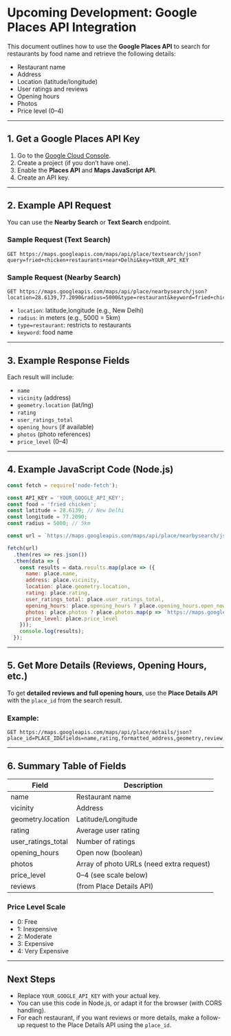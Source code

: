 # Upcoming Development: Google Places API Integration

This document outlines how to use the **Google Places API** to search for restaurants by food name and retrieve the following details:

- Restaurant name
- Address
- Location (latitude/longitude)
- User ratings and reviews
- Opening hours
- Photos
- Price level (0–4)

---

## 1. Get a Google Places API Key

1. Go to the [Google Cloud Console](https://console.cloud.google.com/).
2. Create a project (if you don’t have one).
3. Enable the **Places API** and **Maps JavaScript API**.
4. Create an API key.

---

## 2. Example API Request

You can use the **Nearby Search** or **Text Search** endpoint.

### Sample Request (Text Search)
```
GET https://maps.googleapis.com/maps/api/place/textsearch/json?query=fried+chicken+restaurants+near+Delhi&key=YOUR_API_KEY
```

### Sample Request (Nearby Search)
```
GET https://maps.googleapis.com/maps/api/place/nearbysearch/json?location=28.6139,77.2090&radius=5000&type=restaurant&keyword=fried+chicken&key=YOUR_API_KEY
```
- `location`: latitude,longitude (e.g., New Delhi)
- `radius`: in meters (e.g., 5000 = 5km)
- `type=restaurant`: restricts to restaurants
- `keyword`: food name

---

## 3. Example Response Fields

Each result will include:
- `name`
- `vicinity` (address)
- `geometry.location` (lat/lng)
- `rating`
- `user_ratings_total`
- `opening_hours` (if available)
- `photos` (photo references)
- `price_level` (0–4)

---

## 4. Example JavaScript Code (Node.js)

```js
const fetch = require('node-fetch');

const API_KEY = 'YOUR_GOOGLE_API_KEY';
const food = 'fried chicken';
const latitude = 28.6139; // New Delhi
const longitude = 77.2090;
const radius = 5000; // 5km

const url = `https://maps.googleapis.com/maps/api/place/nearbysearch/json?location=${latitude},${longitude}&radius=${radius}&type=restaurant&keyword=${encodeURIComponent(food)}&key=${API_KEY}`;

fetch(url)
  .then(res => res.json())
  .then(data => {
    const results = data.results.map(place => ({
      name: place.name,
      address: place.vicinity,
      location: place.geometry.location,
      rating: place.rating,
      user_ratings_total: place.user_ratings_total,
      opening_hours: place.opening_hours ? place.opening_hours.open_now : undefined,
      photos: place.photos ? place.photos.map(p => `https://maps.googleapis.com/maps/api/place/photo?maxwidth=400&photoreference=${p.photo_reference}&key=${API_KEY}`) : [],
      price_level: place.price_level
    }));
    console.log(results);
  });
```

---

## 5. Get More Details (Reviews, Opening Hours, etc.)

To get **detailed reviews and full opening hours**, use the **Place Details API** with the `place_id` from the search result.

### Example:
```
GET https://maps.googleapis.com/maps/api/place/details/json?place_id=PLACE_ID&fields=name,rating,formatted_address,geometry,review,opening_hours,photos,price_level&key=YOUR_API_KEY
```

---

## 6. Summary Table of Fields

| Field             | Description                                 |
|-------------------|---------------------------------------------|
| name              | Restaurant name                             |
| vicinity          | Address                                     |
| geometry.location | Latitude/Longitude                          |
| rating            | Average user rating                         |
| user_ratings_total| Number of ratings                           |
| opening_hours     | Open now (boolean)                          |
| photos            | Array of photo URLs (need extra request)    |
| price_level       | 0–4 (see scale below)                       |
| reviews           | (from Place Details API)                    |

### Price Level Scale
- 0: Free
- 1: Inexpensive
- 2: Moderate
- 3: Expensive
- 4: Very Expensive

---

## Next Steps
- Replace `YOUR_GOOGLE_API_KEY` with your actual key.
- You can use this code in Node.js, or adapt it for the browser (with CORS handling).
- For each restaurant, if you want reviews or more details, make a follow-up request to the Place Details API using the `place_id`. 